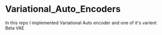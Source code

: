# Variational_Auto_Encoders
In this repo I implemented Variational Auto encoder and one of it's varient Beta VAE
